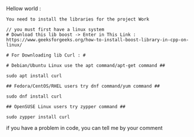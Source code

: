Hellow world : 
    
    You need to install the libraries for the project Work
    
    // you must first have a linux system
    # Download this lib boost -> Enter in This Link : https://www.geeksforgeeks.org/how-to-install-boost-library-in-cpp-on-linux/
    
    # For Downloading lib Curl : #
    
    # Debian/Ubuntu Linux use the apt command/apt-get command ##
    
    sudo apt install curl
    
    ## Fedora/CentOS/RHEL users try dnf command/yum command ##
    
    sudo dnf install curl
    
    ## OpenSUSE Linux users try zypper command ##
    
    sudo zypper install curl

if you have a problem in code, you can tell me
by your comment
